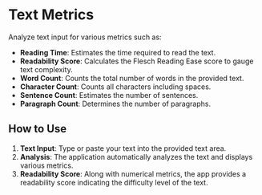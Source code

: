 # Text Metrics

Analyze text input for various metrics such as:  
  
- **Reading Time**: Estimates the time required to read the text. 
- **Readability Score**: Calculates the Flesch Reading Ease score to gauge text complexity.
- **Word Count**: Counts the total number of words in the provided text.
- **Character Count**: Counts all characters including spaces.
- **Sentence Count**: Estimates the number of sentences.
- **Paragraph Count**: Determines the number of paragraphs.  
  
## How to Use
  
1. **Text Input**: Type or paste your text into the provided text area.
2. **Analysis**: The application automatically analyzes the text and displays various metrics.
3. **Readability Score**: Along with numerical metrics, the app provides a readability score indicating the difficulty level of the text.  
